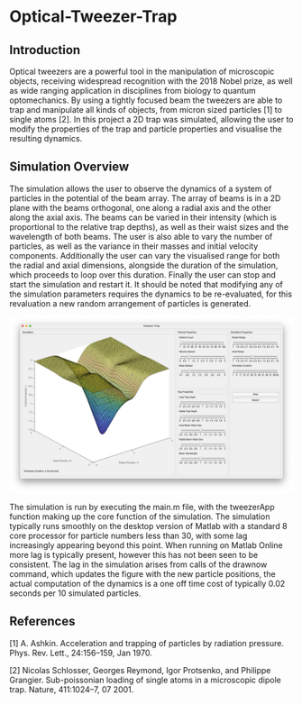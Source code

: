 # Optical-Tweezer-Trap

## Introduction

Optical tweezers are a powerful tool in the manipulation of microscopic objects, receiving widespread recognition with the 2018 Nobel prize, as well as wide ranging application in disciplines from biology to quantum optomechanics. By using a tightly focused beam the tweezers are able to trap and manipulate all kinds of objects, from micron sized particles [1] to single atoms [2]. In this project a 2D trap was simulated, allowing the user to modify the properties of the trap and particle properties and visualise the resulting dynamics.

## Simulation Overview

The simulation allows the user to observe the dynamics of a system of particles in the potential of the beam array. The array of beams is in a 2D plane with the beams orthogonal, one along a radial axis and the other along the axial axis. The beams can be varied in their intensity (which is proportional to the relative trap depths), as well as their waist sizes and the wavelength of both beams. The user is also able to vary the number of particles, as well as the variance in their masses and initial velocity components. Additionally the user can vary the visualised range for both the radial and axial dimensions, alongside the duration of the simulation, which proceeds to loop over this duration. Finally the user can stop and start the simulation and restart it. It should be noted that modifying any of the simulation parameters requires the dynamics to be re-evaluated, for this revaluation a new random arrangement of particles is generated.

![Screenshot](screenshot.png)

The simulation is run by executing the main.m file, with the tweezerApp function making up the core function of the simulation. The simulation typically runs smoothly on the desktop version of Matlab with a standard 8 core processor for particle numbers less than 30, with some lag increasingly appearing beyond this point. When running on Matlab Online more lag is typically present, however this has not been seen to be consistent. The lag in the simulation arises from calls of the drawnow command, which updates the figure with the new particle positions, the actual computation of the dynamics is a one off time cost of typically 0.02 seconds per 10 simulated particles.

## References
[1] A. Ashkin. Acceleration and trapping of particles by radiation pressure. Phys. Rev. Lett., 24:156–159, Jan 1970.

[2] Nicolas Schlosser, Georges Reymond, Igor Protsenko, and Philippe Grangier. Sub-poissonian loading of
single atoms in a microscopic dipole trap. Nature, 411:1024–7, 07 2001.
